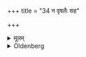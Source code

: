 +++
title = "34 न वृषलैः सह"

+++

<details><summary>मूलम्</summary>

न वृषलैः सह ३४
</details>

<details><summary>Oldenberg</summary>

34. Nor together with Vṛṣalas (or Śūdras).
</details>
